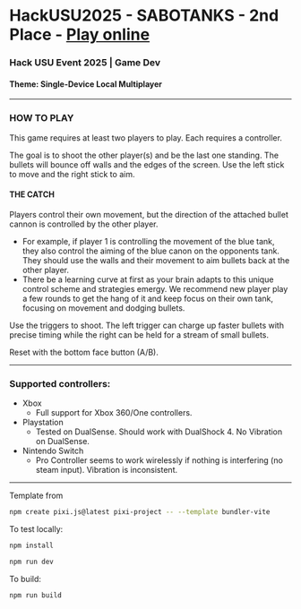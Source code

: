 # HackUSU2025 - SABOTANKS - 2nd Place - [Play online](https://hack-usu-2025.vercel.app/)
### Hack USU Event 2025 | Game Dev 
#### Theme: Single-Device Local Multiplayer

--- 

### HOW TO PLAY
This game requires at least two players to play. Each requires a controller. 

The goal is to shoot the other player(s) and be the last one standing. The bullets will bounce off walls and the edges of the screen. Use the left stick to move and the right stick to aim. 
#### THE CATCH
Players control their own movement, but the direction of the attached bullet cannon is controlled by the other player.
- For example, if player 1 is controlling the movement of the blue tank, they also control the aiming of the blue canon on the opponents tank. They should use the walls and their movement to aim bullets back at the other player.
- There be a learning curve at first as your brain adapts to this unique control scheme and strategies emergy. We recommend new player play a few rounds to get the hang of it and keep focus on their own tank, focusing on movement and dodging bullets.

Use the triggers to shoot. The left trigger can charge up faster bullets with precise timing while the right can be held for a stream of small bullets.

Reset with the bottom face button (A/B).

--- 
### Supported controllers:
- Xbox 
    - Full support for Xbox 360/One controllers.
- Playstation
    - Tested on DualSense. Should work with DualShock 4. No Vibration on DualSense.
- Nintendo Switch 
    - Pro Controller seems to work wirelessly if nothing is interfering (no steam input). Vibration is inconsistent. 

---

Template from 
```bash
npm create pixi.js@latest pixi-project -- --template bundler-vite
```

To test locally:
```bash
npm install
```
```bash
npm run dev
```

To build:
```bash
npm run build
```
